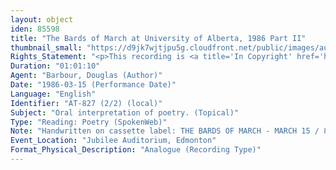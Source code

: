 ```yaml
---
layout: object
iden: 85598
title: "The Bards of March at University of Alberta, 1986 Part II"
thumbnail_small: "https://d9jk7wjtjpu5g.cloudfront.net/public/images/audio-default.png"
Rights_Statement: "<p>This recording is <a title='In Copyright' href='https://rightsstatements.org/page/InC/1.0/?language=en'>In Copyright</a> and is made available for non-commercial research and educational purposes, with permission from the rights holder(s). The University of Alberta wishes to hear from any copyright owner, or their representative, who believes that this recording has been used without authorization. Please contact <a title='erahelp@ualberta.ca' href='mailto:erahelp@ualberta.ca'>erahelp@ualberta.ca</a>. You may display/perform this material for non-commercial research or teaching purposes. For all other reproduction, performance or distribution uses, please contact the copyright holders</p>"
Duration: "01:01:10"
Agent: "Barbour, Douglas (Author)"
Date: "1986-03-15 (Performance Date)"
Language: "English"
Identifier: "AT-827 (2/2) (local)"
Subject: "Oral interpretation of poetry. (Topical)"
Type: "Reading: Poetry (SpokenWeb)"
Note: "Handwritten on cassette label: THE BARDS OF MARCH - MARCH 15 / 86 BARBOUR/[PRIZE DRAW]/KROETSCH/VAN HERK 2/2 (General)"
Event_Location: "Jubilee Auditorium, Edmonton"
Format_Physical_Description: "Analogue (Recording Type)"
---
```



